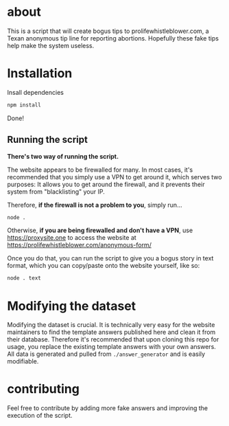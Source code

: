 # about
This is a script that will create bogus tips to prolifewhistleblower.com, a Texan anonymous tip line for reporting abortions. Hopefully these fake tips help make the system useless.

# Installation
Insall dependencies
```sh
npm install
```

Done!

## Running the script
**There's two way of running the script.**

The website appears to be firewalled for many. In most cases, it's recommended that you simply use a VPN to get around it, which serves two purposes: It allows you to get around the firewall, and it prevents their system from "blacklisting" your IP. 

Therefore, **if the firewall is not a problem to you**, simply run...
```sh
node .
```

Otherwise, **if you are being firewalled and don't have a VPN**, use https://proxysite.one to access the website at https://prolifewhistleblower.com/anonymous-form/

Once you do that, you can run the script to give you a bogus story in text format, which you can copy/paste onto the website yourself, like so:

```sh
node . text
```

# Modifying the dataset
Modifying the dataset is crucial. It is technically very easy for the website maintainers to find the template answers published here and clean it from their database.
Therefore it's recommended that upon cloning this repo for usage, you replace the existing template answers with your own answers.
All data is generated and pulled from `./answer_generator` and is easily modifiable.

# contributing
Feel free to contribute by adding more fake answers and improving the execution of the script.
